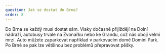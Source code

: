 ```yaml
---
question: Jak se dostat do Brna?
order: 8
---
```

Do Brna se každý musí dostat sám. Vlaky dočasně přijíždějí na Dolní nádraží, autobusy trvale na Zvonařku nebo ke Grandu, což nás obojí velmi mrzí. Auto můžete zaparkovat například v parkovacím domě Domini Park. Po Brně se pak lze většinou bez problémů přepravovat pěšky. 